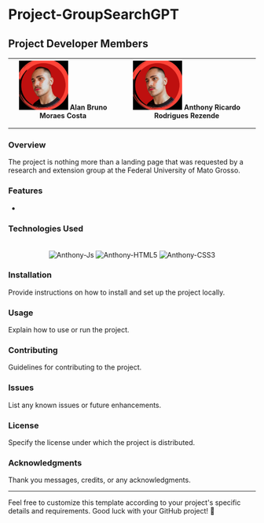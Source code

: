 # Project-GroupSearchGPT


## Project Developer Members
| <img src="./ImagesMembers/anthony.jpeg" alt="Alan's Photo" width="100"/> Alan Bruno Moraes Costa | <img src="./ImagesMembers/anthony.jpeg" alt="Anthony's Photo" width="100"/> Anthony Ricardo Rodrigues Rezende |
| --- | --- |


---

### Overview
The project is nothing more than a landing page that was requested by a research and extension group at the Federal University of Mato Grosso.

### Features
- 

### Technologies Used
<div style="display: inline_block" align= "center"><br>
  <img align="center" alt="Anthony-Js" height="38" width="100" src="https://img.shields.io/badge/JavaScript-F7DF1E?style=for-the-badge&logo=javascript&logoColor=black">
  <img align="center" alt="Anthony-HTML5" height="38" width="80" src="https://img.shields.io/badge/HTML5-E34F26?style=for-the-badge&logo=html5&logoColor=white">
  <img align="center" alt="Anthony-CSS3" height="38" width="80" src="https://img.shields.io/badge/CSS3-1572B6?style=for-the-badge&logo=css3&logoColor=white">
</div>

### Installation
Provide instructions on how to install and set up the project locally.

### Usage
Explain how to use or run the project.

### Contributing
Guidelines for contributing to the project.

### Issues
List any known issues or future enhancements.

### License
Specify the license under which the project is distributed.

### Acknowledgments
Thank you messages, credits, or any acknowledgments.

---

Feel free to customize this template according to your project's specific details and requirements. Good luck with your GitHub project! 🚀
